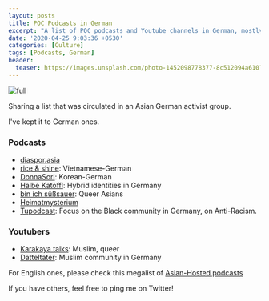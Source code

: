 ```yaml
---
layout: posts
title: POC Podcasts in German
excerpt: "A list of POC podcasts and Youtube channels in German, mostly for the DACH region and Europe"
date: '2020-04-25 9:03:36 +0530'
categories: [Culture]
tags: [Podcasts, German]
header:
  teaser: https://images.unsplash.com/photo-1452098778377-8c512094a610?ixlib=rb-1.2.1&ixid=eyJhcHBfaWQiOjEyMDd9&auto=format&fit=crop&w=1351&q=80
---
```

![full](https://images.unsplash.com/photo-1452098778377-8c512094a610?ixlib=rb-1.2.1&ixid=eyJhcHBfaWQiOjEyMDd9&auto=format&fit=crop&w=1351&q=80)

Sharing a list that was circulated in an Asian German activist group.

I've kept it to German ones. 

### Podcasts

- [diaspor.asia](https://www.mixcloud.com/DiasporAsia/)
- [rice & shine](https://riceandshine.podigee.io/): Vietnamese-German
- [DonnaSori](https://www.listennotes.com/podcasts/donnasori-thea-suh-sZ5NowdCTVc/): Korean-German
- [Halbe Katoffl](https://halbekatoffl.de/): Hybrid identities in Germany
- [bin ich süßsauer](https://binichsuesssauer.podigee.io/): Queer Asians
- [Heimatmysterium](https://heimatmysterium.podigee.io/)
- [Tupodcast](https://tupodcast.podigee.io/): Focus on the Black community in Germany, on Anti-Racism.

### Youtubers
- [Karakaya talks](https://www.youtube.com/channel/UCfN7JOiJhYpMHuRgLV1JicA): Muslim, queer
- [Datteltäter](https://www.youtube.com/channel/UCF_oOFgq8qwi7HRGTJSsZ-g): Muslim community in Germany

For English ones, please check this megalist of [Asian-Hosted podcasts](https://medium.com/@thetaoofselfconfidence/the-ultimate-list-of-asian-hosted-podcasts-to-listen-to-e4337e0e3475)

If you have others, feel free to ping me on Twitter!





